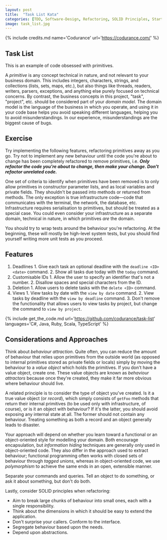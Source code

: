```yaml
---
layout: post
title:  "Task List Kata"
categories: [TDD, Software-Design, Refactoring, SOLID Principles, Starter]
image: task_list.jpg
---
```


{% include credits.md name='Codurance' url='https://codurance.com/' %}


## Task List

This is an example of code obsessed with primitives.

A *primitive* is any concept technical in nature, and not relevant to
your business domain. This includes integers, characters, strings, and
collections (lists, sets, maps, etc.), but also things like threads,
readers, writers, parsers, exceptions, and anything else purely
focused on technical concerns. By contrast, the business concepts 
in this project, "task", "project", etc. should be considered part of 
your *domain model*. The domain model is the language of the business 
in which you operate, and using it in your code base helps you avoid 
speaking different languages, helping you to avoid misunderstandings. 
In our experience, misunderstandings are the biggest cause of bugs.

## Exercise

Try implementing the following features, refactoring primitives away as 
you go. Try not to implement any new behaviour until the code you're 
about to change has been completely refactored to remove primitives, 
i.e. **_Only refactor the code you're about to change, then make your 
change. Don't refactor unrelated code._**

One set of criteria to identify when primitives have been removed is to 
only allow primitives in constructor parameter lists, and as local 
variables and private fields. They shouldn't be passed into methods or 
returned from methods. The only exception is true infrastructure 
code—code that communicates with the terminal, the network, the 
database, etc. Infrastructure requires serialisation to primitives, but 
should be treated as a special case. You could even consider your 
infrastructure as a separate domain, technical in nature, in which 
primitives *are* the domain.

You should try to wrap tests around the behaviour you're refactoring. 
At the beginning, these will mostly be high-level system tests, but you 
should find yourself writing more unit tests as you proceed.

## Features

  1. Deadlines
    1. Give each task an optional deadline with the `deadline <ID> <date>` command.
    2. Show all tasks due today with the `today` command.
  2. Customisable IDs
    1. Allow the user to specify an identifier that's not a number.
    2. Disallow spaces and special characters from the ID.
  3. Deletion
    1. Allow users to delete tasks with the `delete <ID>` command.
  4. Views
    1. View tasks by date with the `view by date` command.
    2. View tasks by deadline with the `view by deadline` command.
    3. Don't remove the functionality that allows users to view tasks by project, but change the command to `view by project`.


{%
    include get_the_code.md 
    url='https://github.com/codurance/task-list' 
    languages='C#, Java, Ruby, Scala, TypeScript'
%}



## Considerations and Approaches

Think about *behaviour attraction*. Quite often, you can reduce the 
amount of behaviour that relies upon primitives from the outside world 
(as opposed to internal primitives stored as private fields or locals) 
simply by moving the behaviour to a *value object* which holds the 
primitives. If you don't have a value object, create one. These value 
objects are known as *behaviour attractors* because once they're 
created, they make it far more obvious where behaviour should live.

A related principle is to consider the type of object you've created. Is 
it a true value object (or *record*), which simply consists of `getFoo` 
methods that return their internal primitives (to be used only with 
infrastructure, of course), or is it an object with behaviour? If it's 
the latter, you should avoid exposing any internal state at all. The 
former should not contain any behaviour. Treating something as both a 
record and an object generally leads to disaster.

Your approach will depend on whether you learn toward a functional or an 
object-oriented style for modelling your domain. Both encourage 
encapsulation, but *information hiding* techniques are generally only 
used in object-oriented code. They also differ in the approach used to 
extract behaviour; functional programming often works with closed sets 
of behaviour through *tagged unions*, whereas in object-oriented code, 
we use *polymorphism* to achieve the same ends in an open, extensible 
manner.

Separate your commands and queries. Tell an object to do something, or 
ask it about something, but don't do both.

Lastly, consider SOLID principles when refactoring:

  * Aim to break large chunks of behaviour into small ones, each with a single responsibility.
  * Think about the dimensions in which it should be easy to extend the application.
  * Don't surprise your callers. Conform to the interface.
  * Segregate behaviour based upon the needs.
  * Depend upon abstractions.

